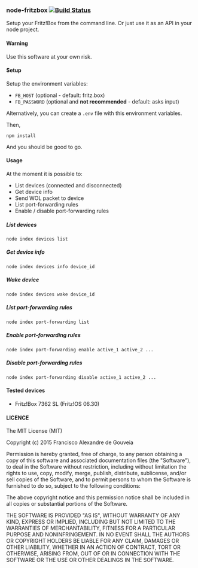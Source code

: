 ### node-fritzbox [![Build Status](https://travis-ci.org/franciscogouveia/node-fritzbox.svg?branch=master)](https://travis-ci.org/franciscogouveia/node-fritzbox)

Setup your Fritz!Box from the command line. Or just use it as an API in your node project.

#### Warning

Use this software at your own risk.

#### Setup

Setup the environment variables:

* `FB_HOST` (optional - default: fritz.box)
* `FB_PASSWORD` (optional and **not recommended** - default: asks input)

Alternatively, you can create a `.env` file with this environment variables.

Then,

```
npm install
```

And you should be good to go.

#### Usage

At the moment it is possible to:

* List devices (connected and disconnected)
* Get device info
* Send WOL packet to device
* List port-forwarding rules
* Enable / disable port-forwarding rules


##### List devices

```
node index devices list
```

##### Get device info

```
node index devices info device_id
```

##### Wake device

```
node index devices wake device_id
```

##### List port-forwarding rules

```
node index port-forwarding list
```

##### Enable port-forwarding rules

```
node index port-forwarding enable active_1 active_2 ...
```

##### Disable port-forwarding rules

```
node index port-forwarding disable active_1 active_2 ...
```

#### Tested devices

* Fritz!Box 7362 SL (Fritz!OS 06.30)

#### LICENCE

The MIT License (MIT)

Copyright (c) 2015 Francisco Alexandre de Gouveia

Permission is hereby granted, free of charge, to any person obtaining a copy
of this software and associated documentation files (the "Software"), to deal
in the Software without restriction, including without limitation the rights
to use, copy, modify, merge, publish, distribute, sublicense, and/or sell
copies of the Software, and to permit persons to whom the Software is
furnished to do so, subject to the following conditions:

The above copyright notice and this permission notice shall be included in all
copies or substantial portions of the Software.

THE SOFTWARE IS PROVIDED "AS IS", WITHOUT WARRANTY OF ANY KIND, EXPRESS OR
IMPLIED, INCLUDING BUT NOT LIMITED TO THE WARRANTIES OF MERCHANTABILITY,
FITNESS FOR A PARTICULAR PURPOSE AND NONINFRINGEMENT. IN NO EVENT SHALL THE
AUTHORS OR COPYRIGHT HOLDERS BE LIABLE FOR ANY CLAIM, DAMAGES OR OTHER
LIABILITY, WHETHER IN AN ACTION OF CONTRACT, TORT OR OTHERWISE, ARISING FROM,
OUT OF OR IN CONNECTION WITH THE SOFTWARE OR THE USE OR OTHER DEALINGS IN THE
SOFTWARE.
